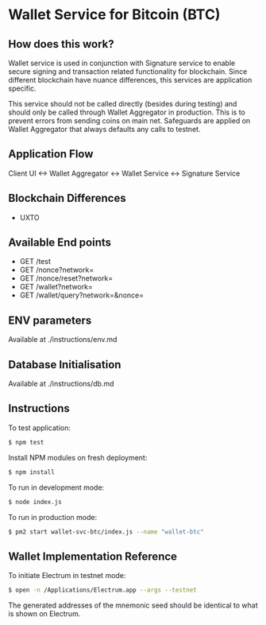 Wallet Service for Bitcoin (BTC)
=====================================

<URL>

How does this work?
----------------

Wallet service is used in conjunction with Signature service to enable secure signing and transaction related functionality for blockchain. Since different blockchain have nuance differences, this services are application specific.

This service should not be called directly (besides during testing) and should only be called through Wallet Aggregator in production. This is to  prevent errors from sending coins on main net. Safeguards are applied on Wallet Aggregator that always defaults any calls to testnet.

Application Flow
-------

Client UI <-> Wallet Aggregator <-> Wallet Service <-> Signature Service

Blockchain Differences
-------

- UXTO

Available End points
-------
- GET /test
- GET /nonce?network=<network>
- GET /nonce/reset?network=<network>
- GET /wallet?network=<network>
- GET /wallet/query?network=<network>&nonce=<nonce>

ENV parameters
-------
Available at ./instructions/env.md


Database Initialisation
-------
Available at ./instructions/db.md

## Instructions

To test application:

```bash
$ npm test
```

Install NPM modules on fresh deployment:

```bash
$ npm install
```

To run in development mode:

```bash
$ node index.js
```

To run in production mode:

```bash
$ pm2 start wallet-svc-btc/index.js --name "wallet-btc"
```

Wallet Implementation Reference
-------
To initiate Electrum in testnet mode:

```bash
$ open -n /Applications/Electrum.app --args --testnet
```

The generated addresses of the mnemonic seed should be identical to what is shown on Electrum.
